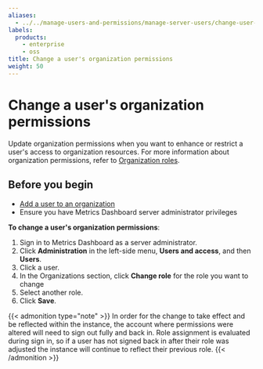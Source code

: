 ```yaml
---
aliases:
  - ../../manage-users-and-permissions/manage-server-users/change-user-org-permissions/
labels:
  products:
    - enterprise
    - oss
title: Change a user's organization permissions
weight: 50
---
```


# Change a user's organization permissions

Update organization permissions when you want to enhance or restrict a user's access to organization resources. For more information about organization permissions, refer to [Organization roles](../../../roles-and-permissions/#organization-roles).

## Before you begin

- [Add a user to an organization](../add-remove-user-to-org/)
- Ensure you have Metrics Dashboard server administrator privileges

**To change a user's organization permissions**:

1. Sign in to Metrics Dashboard as a server administrator.
1. Click **Administration** in the left-side menu, **Users and access**, and then **Users**.
1. Click a user.
1. In the Organizations section, click **Change role** for the role you want to change
1. Select another role.
1. Click **Save**.

{{< admonition type="note" >}}
In order for the change to take effect and be reflected within the instance, the account where permissions were altered will need to sign out fully and back in. Role assignment is evaluated during sign in, so if a user has not signed back in after their role was adjusted the instance will continue to reflect their previous role.
{{< /admonition >}}
